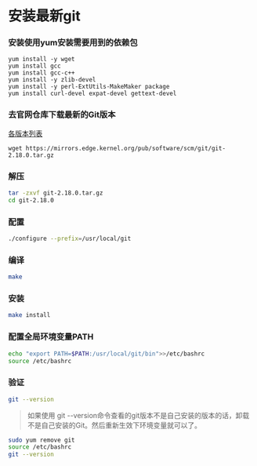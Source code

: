 # 安装最新git

### 安装使用yum安装需要用到的依赖包
```shell
yum install -y wget
yum install gcc
yum install gcc-c++
yum install -y zlib-devel
yum install -y perl-ExtUtils-MakeMaker package
yum install curl-devel expat-devel gettext-devel
```

### 去官网仓库下载最新的Git版本
[各版本列表](https://mirrors.edge.kernel.org/pub/software/scm/git/)
```shell
wget https://mirrors.edge.kernel.org/pub/software/scm/git/git-2.18.0.tar.gz
```

### 解压
```sh
tar -zxvf git-2.18.0.tar.gz
cd git-2.18.0
```

### 配置
```sh
./configure --prefix=/usr/local/git
```

### 编译
```sh
make
```

### 安装
```sh
make install
```

### 配置全局环境变量PATH
```sh
echo "export PATH=$PATH:/usr/local/git/bin">>/etc/bashrc
source /etc/bashrc
```

### 验证
```sh
git --version
```

> 如果使用 git --version命令查看的git版本不是自己安装的版本的话，卸载不是自己安装的Git。然后重新生效下环境变量就可以了。

```sh
sudo yum remove git
source /etc/bashrc
git --version
```